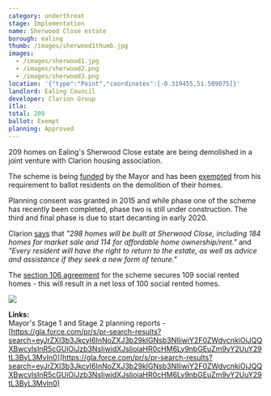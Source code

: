 ```yaml
---
category: underthreat
stage: Implementation 
name: Sherwood Close estate 
borough: ealing
thumb: /images/sherwood1thumb.jpg
images:
  - /images/sherwood1.jpg
  - /images/sherwood2.png
  - /images/sherwood3.png 
location: '{"type":"Point","coordinates":[-0.319455,51.509075]}'
landlord: Ealing Council
developer: Clarion Group
itla:
total: 209
ballot: Exempt
planning: Approved
---
```

209 homes on Ealing's Sherwood Close estate are being demolished in a joint venture with Clarion housing association.

The scheme is being [funded](/approved/funding) by the Mayor and has been [exempted](/approved/ballotexemptions) from his requirement to ballot residents on the demolition of their homes.

Planning consent was granted in 2015 and while phase one of the scheme has recently been completed, phase two is still under construction. The third and final phase is due to start decanting in early 2020.

Clarion [says](http://www.clarionhg.com/development/regeneration/sherwood-close/) that _"298 homes will be built at Sherwood Close, including 184 homes for market sale and 114 for affordable home ownership/rent."_ and _"Every resident will have the right to return to the estate, as well as advice and assistance if they seek a new form of tenure."_

The [section 106 agreement](https://pam.ealing.gov.uk/online-applications/files/76D78493A9D9E7F9ACABB67832AC8A26/pdf/P_2014_6383-S106_LEGAL_AGREEMENT-2274839.pdf) for the scheme secures 109 social rented homes - this will result in a net loss of 100 social rented homes.

<img src="/images/sherwoodsr.png" class="img-fluid rounded img-thumbnail">

__Links:__  
Mayor's Stage 1 and Stage 2 planning reports - [https://gla.force.com/pr/s/pr-search-results?search=eyJrZXl3b3JkcyI6InNoZXJ3b29kIGNsb3NlIiwiY2F0ZWdvcnkiOiJQQXBwcyIsInR5cGUiOiJzb3NsIiwidXJsIjoiaHR0cHM6Ly9nbGEuZm9yY2UuY29tL3ByL3MvIn0](https://gla.force.com/pr/s/pr-search-results?search=eyJrZXl3b3JkcyI6InNoZXJ3b29kIGNsb3NlIiwiY2F0ZWdvcnkiOiJQQXBwcyIsInR5cGUiOiJzb3NsIiwidXJsIjoiaHR0cHM6Ly9nbGEuZm9yY2UuY29tL3ByL3MvIn0)
